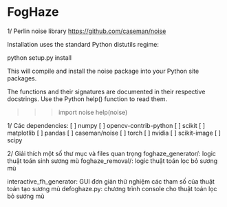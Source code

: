 # FogHaze

1/ Perlin noise library
https://github.com/caseman/noise

Installation uses the standard Python distutils regime:

python setup.py install

This will compile and install the noise package into your Python site
packages.

The functions and their signatures are documented in their respective
docstrings.  Use the Python help() function to read them.

>>> import noise 
>>> help(noise)

1/ Các dependencies:
[ ] numpy
[ ] opencv-contrib-python
[ ] scikit
[ ] matplotlib
[ ] pandas
[ ] caseman/noise
[ ] torch
[ ] nvidia
[ ] scikit-image
[ ] scipy

2/ Giải thích một số thư mục và files quan trọng
foghaze_generator/: logic 
thuật toán sinh sương mù
foghaze_removal/: logic thuật toán lọc bỏ sương mù

interactive_fh_generator: GUI đơn giản thử nghiệm các tham số của thuật toán tạo sương mù
defoghaze.py: chương trình console cho thuật toán lọc bỏ sương mù
